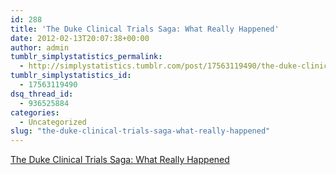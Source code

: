 ```yaml
---
id: 288
title: 'The Duke Clinical Trials Saga: What Really Happened'
date: 2012-02-13T20:07:38+00:00
author: admin
tumblr_simplystatistics_permalink:
  - http://simplystatistics.tumblr.com/post/17563119490/the-duke-clinical-trials-saga-what-really-happened
tumblr_simplystatistics_id:
  - 17563119490
dsq_thread_id:
  - 936525884
categories:
  - Uncategorized
slug: "the-duke-clinical-trials-saga-what-really-happened"
---
```

[The Duke Clinical Trials Saga: What Really Happened](http://videolectures.net/cancerbioinformatics2010_baggerly_irrh/)
